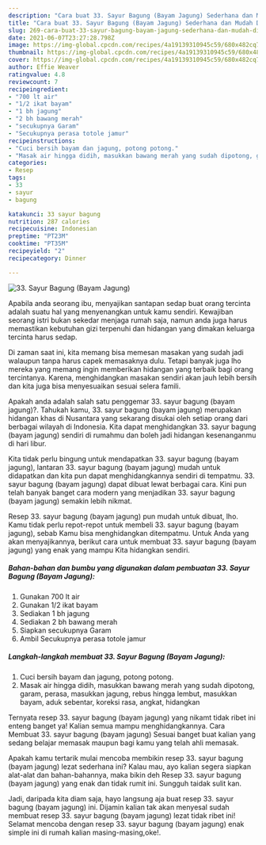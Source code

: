 ```yaml
---
description: "Cara buat 33. Sayur Bagung (Bayam Jagung) Sederhana dan Mudah Dibuat"
title: "Cara buat 33. Sayur Bagung (Bayam Jagung) Sederhana dan Mudah Dibuat"
slug: 269-cara-buat-33-sayur-bagung-bayam-jagung-sederhana-dan-mudah-dibuat
date: 2021-06-07T23:27:28.798Z
image: https://img-global.cpcdn.com/recipes/4a19139310945c59/680x482cq70/33-sayur-bagung-bayam-jagung-foto-resep-utama.jpg
thumbnail: https://img-global.cpcdn.com/recipes/4a19139310945c59/680x482cq70/33-sayur-bagung-bayam-jagung-foto-resep-utama.jpg
cover: https://img-global.cpcdn.com/recipes/4a19139310945c59/680x482cq70/33-sayur-bagung-bayam-jagung-foto-resep-utama.jpg
author: Effie Weaver
ratingvalue: 4.8
reviewcount: 7
recipeingredient:
- "700 lt air"
- "1/2 ikat bayam"
- "1 bh jagung"
- "2 bh bawang merah"
- "secukupnya Garam"
- "Secukupnya perasa totole jamur"
recipeinstructions:
- "Cuci bersih bayam dan jagung, potong potong."
- "Masak air hingga didih, masukkan bawang merah yang sudah dipotong, garam, perasa, masukkan jagung, rebus hingga lembut, masukkan bayam, aduk sebentar, koreksi rasa, angkat, hidangkan"
categories:
- Resep
tags:
- 33
- sayur
- bagung

katakunci: 33 sayur bagung 
nutrition: 287 calories
recipecuisine: Indonesian
preptime: "PT23M"
cooktime: "PT35M"
recipeyield: "2"
recipecategory: Dinner

---
```



![33. Sayur Bagung (Bayam Jagung)](https://img-global.cpcdn.com/recipes/4a19139310945c59/680x482cq70/33-sayur-bagung-bayam-jagung-foto-resep-utama.jpg)

Apabila anda seorang ibu, menyajikan santapan sedap buat orang tercinta adalah suatu hal yang menyenangkan untuk kamu sendiri. Kewajiban seorang istri bukan sekedar menjaga rumah saja, namun anda juga harus memastikan kebutuhan gizi terpenuhi dan hidangan yang dimakan keluarga tercinta harus sedap.

Di zaman  saat ini, kita memang bisa memesan masakan yang sudah jadi walaupun tanpa harus capek memasaknya dulu. Tetapi banyak juga lho mereka yang memang ingin memberikan hidangan yang terbaik bagi orang tercintanya. Karena, menghidangkan masakan sendiri akan jauh lebih bersih dan kita juga bisa menyesuaikan sesuai selera famili. 



Apakah anda adalah salah satu penggemar 33. sayur bagung (bayam jagung)?. Tahukah kamu, 33. sayur bagung (bayam jagung) merupakan hidangan khas di Nusantara yang sekarang disukai oleh setiap orang dari berbagai wilayah di Indonesia. Kita dapat menghidangkan 33. sayur bagung (bayam jagung) sendiri di rumahmu dan boleh jadi hidangan kesenanganmu di hari libur.

Kita tidak perlu bingung untuk mendapatkan 33. sayur bagung (bayam jagung), lantaran 33. sayur bagung (bayam jagung) mudah untuk didapatkan dan kita pun dapat menghidangkannya sendiri di tempatmu. 33. sayur bagung (bayam jagung) dapat dibuat lewat berbagai cara. Kini pun telah banyak banget cara modern yang menjadikan 33. sayur bagung (bayam jagung) semakin lebih nikmat.

Resep 33. sayur bagung (bayam jagung) pun mudah untuk dibuat, lho. Kamu tidak perlu repot-repot untuk membeli 33. sayur bagung (bayam jagung), sebab Kamu bisa menghidangkan ditempatmu. Untuk Anda yang akan menyajikannya, berikut cara untuk membuat 33. sayur bagung (bayam jagung) yang enak yang mampu Kita hidangkan sendiri.

<!--inarticleads1-->

##### Bahan-bahan dan bumbu yang digunakan dalam pembuatan 33. Sayur Bagung (Bayam Jagung):

1. Gunakan 700 lt air
1. Gunakan 1/2 ikat bayam
1. Sediakan 1 bh jagung
1. Sediakan 2 bh bawang merah
1. Siapkan secukupnya Garam
1. Ambil Secukupnya perasa totole jamur




<!--inarticleads2-->

##### Langkah-langkah membuat 33. Sayur Bagung (Bayam Jagung):

1. Cuci bersih bayam dan jagung, potong potong.
1. Masak air hingga didih, masukkan bawang merah yang sudah dipotong, garam, perasa, masukkan jagung, rebus hingga lembut, masukkan bayam, aduk sebentar, koreksi rasa, angkat, hidangkan




Ternyata resep 33. sayur bagung (bayam jagung) yang nikamt tidak ribet ini enteng banget ya! Kalian semua mampu menghidangkannya. Cara Membuat 33. sayur bagung (bayam jagung) Sesuai banget buat kalian yang sedang belajar memasak maupun bagi kamu yang telah ahli memasak.

Apakah kamu tertarik mulai mencoba membikin resep 33. sayur bagung (bayam jagung) lezat sederhana ini? Kalau mau, ayo kalian segera siapkan alat-alat dan bahan-bahannya, maka bikin deh Resep 33. sayur bagung (bayam jagung) yang enak dan tidak rumit ini. Sungguh taidak sulit kan. 

Jadi, daripada kita diam saja, hayo langsung aja buat resep 33. sayur bagung (bayam jagung) ini. Dijamin kalian tak akan menyesal sudah membuat resep 33. sayur bagung (bayam jagung) lezat tidak ribet ini! Selamat mencoba dengan resep 33. sayur bagung (bayam jagung) enak simple ini di rumah kalian masing-masing,oke!.

